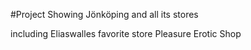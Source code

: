 #Project Showing Jönköping and all its stores

including Eliaswalles favorite store Pleasure Erotic Shop
